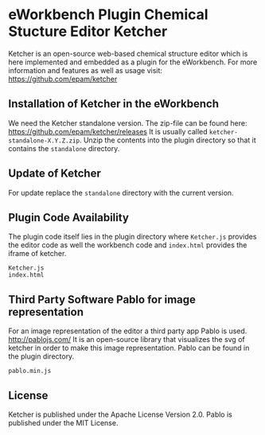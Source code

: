 # eWorkbench Plugin Chemical Stucture Editor Ketcher
Ketcher is an open-source web-based chemical structure editor which is here
implemented  and embedded as a plugin for the eWorkbench.
For more information and features as well as usage visit:
https://github.com/epam/ketcher

## Installation of Ketcher in the eWorkbench
We need the Ketcher standalone version.
The zip-file can be found here:
https://github.com/epam/ketcher/releases
It is usually called ```ketcher-standalone-X.Y.Z.zip```.
Unzip the contents into the plugin directory so that it contains the ```standalone``` directory.

## Update of Ketcher
For update replace the ```standalone``` directory with the current version. 


## Plugin Code Availability
The plugin code itself lies in the plugin directory where ```Ketcher.js``` provides the editor code as well the workbench code and ```index.html``` provides the iframe of ketcher.
```files
Ketcher.js
index.html
```

## Third Party Software Pablo for image representation
For an image representation of the editor a third party app Pablo is used.
http://pablojs.com/
It is an open-source library that visualizes the svg of ketcher in order to make this image representation.
Pablo can be found in the plugin directory. 
```file
pablo.min.js
```

## License
Ketcher is published under the Apache License Version 2.0.
Pablo is published under the MIT License.

